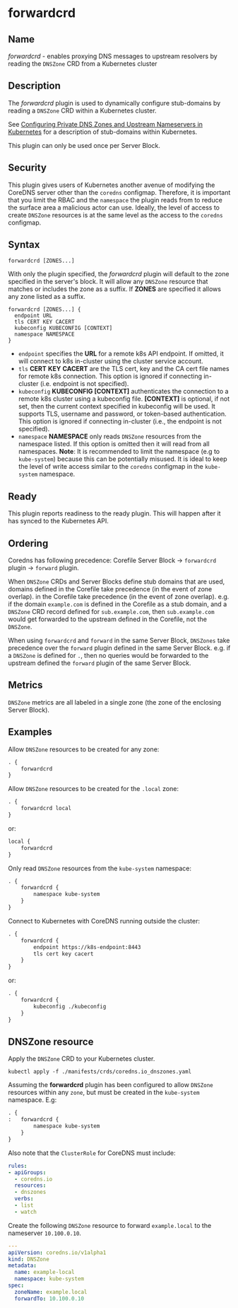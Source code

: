 # forwardcrd

## Name

*forwardcrd* - enables proxying DNS messages to upstream resolvers by reading
the `DNSZone` CRD from a Kubernetes cluster

## Description

The *forwardcrd* plugin is used to dynamically configure stub-domains by
reading a `DNSZone` CRD within a Kubernetes cluster.

See [Configuring Private DNS Zones and Upstream Nameservers in
Kubernetes](https://kubernetes.io/blog/2017/04/configuring-private-dns-zones-upstream-nameservers-kubernetes/)
for a description of stub-domains within Kubernetes.

This plugin can only be used once per Server Block.

## Security

This plugin gives users of Kubernetes another avenue of modifying the CoreDNS
server other than the `coredns` configmap. Therefore, it is important that you
limit the RBAC and the `namespace` the plugin reads from to reduce the surface
area a malicious actor can use. Ideally, the level of access to create `DNSZone`
resources is at the same level as the access to the `coredns` configmap.

## Syntax

~~~
forwardcrd [ZONES...]
~~~

With only the plugin specified, the *forwardcrd* plugin will default to the
zone specified in the server's block. It will allow any `DNSZone` resource that
matches or includes the zone as a suffix. If **ZONES** are specified it allows
any zone listed as a suffix.

```
forwardcrd [ZONES...] {
  endpoint URL
  tls CERT KEY CACERT
  kubeconfig KUBECONFIG [CONTEXT]
  namespace NAMESPACE
}
```

* `endpoint` specifies the **URL** for a remote k8s API endpoint.  If omitted,
  it will connect to k8s in-cluster using the cluster service account.
* `tls` **CERT** **KEY** **CACERT** are the TLS cert, key and the CA cert file
  names for remote k8s connection.  This option is ignored if connecting
  in-cluster (i.e. endpoint is not specified).
* `kubeconfig` **KUBECONFIG [CONTEXT]** authenticates the connection to a remote
  k8s cluster using a kubeconfig file.  **[CONTEXT]** is optional, if not set,
  then the current context specified in kubeconfig will be used.  It supports
  TLS, username and password, or token-based authentication.  This option is
  ignored if connecting in-cluster (i.e., the endpoint is not specified).
* `namespace` **NAMESPACE** only reads `DNSZone` resources from the namespace
  listed. If this option is omitted then it will read from all namespaces.
  **Note**: It is recommended to limit the namespace (e.g to `kube-system`)
  because this can be potentially misused. It is ideal to keep the level of
  write access similar to the `coredns` configmap in the `kube-system`
  namespace.

## Ready

This plugin reports readiness to the ready plugin. This will happen after it has
synced to the Kubernetes API.

## Ordering

Coredns has following precedence:
Corefile Server Block -> `forwardcrd` plugin -> `forward` plugin.

When `DNSZone` CRDs and Server Blocks define stub domains that are used,
domains defined in the Corefile take precedence (in the event of zone overlap).
in the Corefile take precedence (in the event of zone overlap). e.g. if the
domain `example.com` is defined in the Corefile as a stub domain, and a
`DNSZone` CRD record defined for `sub.example.com`, then `sub.example.com` would
get forwarded to the upstream defined in the Corefile, not the `DNSZone`.

When using `forwardcrd` and `forward` in the same Server Block, `DNSZones` take
precedence over the `forward` plugin defined in the same Server Block. e.g. if a
`DNSZone` is defined for `.`, then no queries would be forwarded to the upstream
defined the `forward` plugin of the same Server Block.

## Metrics

`DNSZone` metrics are all labeled in a single zone (the zone of the enclosing
Server Block).

## Examples

Allow `DNSZone` resources to be created for any zone:

~~~ txt
. {
    forwardcrd
}
~~~

Allow `DNSZone` resources to be created for the `.local` zone:


~~~ txt
. {
    forwardcrd local
}
~~~

or:

~~~ txt
local {
    forwardcrd
}
~~~

Only read `DNSZone` resources from the `kube-system` namespace:

~~~ txt
. {
    forwardcrd {
        namespace kube-system
    }
}
~~~

Connect to Kubernetes with CoreDNS running outside the cluster:

~~~ txt
. {
    forwardcrd {
        endpoint https://k8s-endpoint:8443
        tls cert key cacert
    }
}
~~~

or:

~~~ txt
. {
    forwardcrd {
        kubeconfig ./kubeconfig
    }
}
~~~

## DNSZone resource

Apply the `DNSZone` CRD to your Kubernetes cluster.

```
kubectl apply -f ./manifests/crds/coredns.io_dnszones.yaml
```

Assuming the **forwardcrd** plugin has been configured to allow `DNSZone`
resources within any `zone`, but must be created in the `kube-system` namespace.
E.g:

~~~ txt
. {
:   forwardcrd {
        namespace kube-system
    }
}
~~~

Also note that the `ClusterRole` for CoreDNS must include:

```yaml
rules:
- apiGroups:
  - coredns.io
  resources:
  - dnszones
  verbs:
  - list
  - watch
```

Create the following `DNSZone` resource to forward `example.local` to the
nameserver `10.100.0.10`.

```yaml
---
apiVersion: coredns.io/v1alpha1
kind: DNSZone
metadata:
  name: example-local
  namespace: kube-system
spec:
  zoneName: example.local
  forwardTo: 10.100.0.10
```
